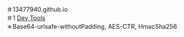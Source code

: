 ＃13477940.github.io
<br />
＃1 <a href="https://13477940.github.io/tools" target="_blank">Dev Tools</a>
<br />
＊Base64-urlsafe-withoutPadding, AES-CTR, HmacSha256
